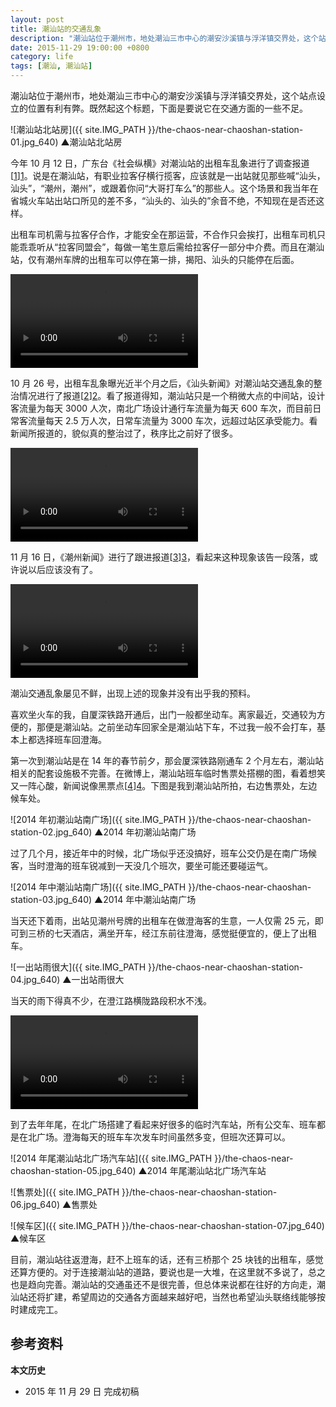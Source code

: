 ```yaml
---
layout: post
title: 潮汕站的交通乱象
description: "潮汕站位于潮州市，地处潮汕三市中心的潮安沙溪镇与浮洋镇交界处，这个站点设立的位置有利有弊。既然起这个标题，下面是要说它在交通方面的一些不足。"
date: 2015-11-29 19:00:00 +0800
category: life
tags: [潮汕, 潮汕站]
---
```


潮汕站位于潮州市，地处潮汕三市中心的潮安沙溪镇与浮洋镇交界处，这个站点设立的位置有利有弊。既然起这个标题，下面是要说它在交通方面的一些不足。

![潮汕站北站房]({{ site.IMG_PATH }}/the-chaos-near-chaoshan-station-01.jpg_640)
&#9650;潮汕站北站房

今年 10 月 12 日，广东台《社会纵横》对潮汕站的出租车乱象进行了调查报道[[1]][1]。说是在潮汕站，有职业拉客仔横行揽客，应该就是一出站就见那些喊“汕头，汕头”，“潮州，潮州”，或跟着你问“大哥打车么”的那些人。这个场景和我当年在省城火车站出站口所见的差不多，“汕头的、汕头的”余音不绝，不知现在是否还这样。

出租车司机需与拉客仔合作，才能安全在那运营，不合作只会挨打，出租车司机只能乖乖听从“拉客同盟会”，每做一笔生意后需给拉客仔一部分中介费。而且在潮汕站，仅有潮州车牌的出租车可以停在第一排，揭阳、汕头的只能停在后面。

<video class="video" controls>
  <source src="{{ site.IMG_PATH }}/the-chaos-near-chaoshan-station-01.mp4" type="video/mp4" />
  <source src="{{ site.IMG_PATH }}/the-chaos-near-chaoshan-station-01.webm" type="video/webm" />
  <embed src="{{ site.IMG_PATH }}/flvplayer.swf" allowFullScreen="true" FlashVars="vcastr_file={{ site.IMG_PATH }}/the-chaos-near-chaoshan-station-01.flv&IsAutoPlay=0&IsContinue=1" quality="high" pluginspage="http://www.macromedia.com/go/getflashplayer" type="application/x-shockwave-flash" width="640" height="480"></embed>  
</video>

10 月 26 号，出租车乱象曝光近半个月之后，《汕头新闻》对潮汕站交通乱象的整治情况进行了报道[[2]][2]。看了报道得知，潮汕站只是一个稍微大点的中间站，设计客流量为每天 3000 人次，南北广场设计通行车流量为每天 600 车次，而目前日常客流量每天 2.5 万人次，日常车流量为 3000 车次，远超过站区承受能力。看新闻所报道的，貌似真的整治过了，秩序比之前好了很多。

<video class="video" controls>
  <source src="{{ site.IMG_PATH }}/the-chaos-near-chaoshan-station-02.mp4" type="video/mp4" />
  <source src="{{ site.IMG_PATH }}/the-chaos-near-chaoshan-station-02.webm" type="video/webm" />
  <embed src="{{ site.IMG_PATH }}/flvplayer.swf" allowFullScreen="true" FlashVars="vcastr_file={{ site.IMG_PATH }}/the-chaos-near-chaoshan-station-02.flv&IsAutoPlay=0&IsContinue=1" quality="high" pluginspage="http://www.macromedia.com/go/getflashplayer" type="application/x-shockwave-flash" width="640" height="480"></embed>  
</video>

11 月 16 日，《潮州新闻》进行了跟进报道[[3]][3]，看起来这种现象该告一段落，或许说以后应该没有了。

<video class="video" controls>
  <source src="{{ site.IMG_PATH }}/the-chaos-near-chaoshan-station-03.mp4" type="video/mp4" />
  <source src="{{ site.IMG_PATH }}/the-chaos-near-chaoshan-station-03.webm" type="video/webm" />
  <embed src="{{ site.IMG_PATH }}/flvplayer.swf" allowFullScreen="true" FlashVars="vcastr_file={{ site.IMG_PATH }}/the-chaos-near-chaoshan-station-03.flv&IsAutoPlay=0&IsContinue=1" quality="high" pluginspage="http://www.macromedia.com/go/getflashplayer" type="application/x-shockwave-flash" width="640" height="480"></embed>  
</video>

潮汕交通乱象屡见不鲜，出现上述的现象并没有出乎我的预料。

喜欢坐火车的我，自厦深铁路开通后，出门一般都坐动车。离家最近，交通较为方便的，那便是潮汕站。之前坐动车回家全是潮汕站下车，不过我一般不会打车，基本上都选择班车回澄海。

第一次到潮汕站是在 14 年的春节前夕，那会厦深铁路刚通车 2 个月左右，潮汕站相关的配套设施极不完善。在微博上，潮汕站班车临时售票处搭棚的图，看着想笑又一阵心酸，新闻说像黑票点[[4]][4]。下图是我到潮汕站所拍，右边售票处，左边候车处。

![2014 年初潮汕站南广场]({{ site.IMG_PATH }}/the-chaos-near-chaoshan-station-02.jpg_640)
&#9650;2014 年初潮汕站南广场

过了几个月，接近年中的时候，北广场似乎还没搞好，班车公交仍是在南广场候客，当时澄海的班车锐减到一天没几个班次，要坐可能还要碰运气。

![2014 年中潮汕站南广场]({{ site.IMG_PATH }}/the-chaos-near-chaoshan-station-03.jpg_640)
&#9650;2014 年中潮汕站南广场

当天还下着雨，出站见潮州号牌的出租车在做澄海客的生意，一人仅需 25 元，即可到三桥的七天酒店，满坐开车，经江东前往澄海，感觉挺便宜的，便上了出租车。

![一出站雨很大]({{ site.IMG_PATH }}/the-chaos-near-chaoshan-station-04.jpg_640)
&#9650;一出站雨很大

当天的雨下得真不少，在澄江路横陇路段积水不浅。

<video class="video" controls>
  <source src="{{ site.IMG_PATH }}/the-chaos-near-chaoshan-station-04.mp4" type="video/mp4" />
  <source src="{{ site.IMG_PATH }}/the-chaos-near-chaoshan-station-04.webm" type="video/webm" />
  <embed src="{{ site.IMG_PATH }}/flvplayer.swf" allowFullScreen="true" FlashVars="vcastr_file={{ site.IMG_PATH }}/the-chaos-near-chaoshan-station-04.flv&IsAutoPlay=0&IsContinue=1" quality="high" pluginspage="http://www.macromedia.com/go/getflashplayer" type="application/x-shockwave-flash" width="640" height="480"></embed>  
</video>

到了去年年尾，在北广场搭建了看起来好很多的临时汽车站，所有公交车、班车都是在北广场。澄海每天的班车车次发车时间虽然多变，但班次还算可以。

![2014 年尾潮汕站北广场汽车站]({{ site.IMG_PATH }}/the-chaos-near-chaoshan-station-05.jpg_640)
&#9650;2014 年尾潮汕站北广场汽车站

![售票处]({{ site.IMG_PATH }}/the-chaos-near-chaoshan-station-06.jpg_640)
&#9650;售票处

![候车区]({{ site.IMG_PATH }}/the-chaos-near-chaoshan-station-07.jpg_640)
&#9650;候车区

目前，潮汕站往返澄海，赶不上班车的话，还有三桥那个 25 块钱的出租车，感觉还算方便的。对于连接潮汕站的道路，要说也是一大堆，在这里就不多说了，总之也是趋向完善。潮汕站的交通虽还不是很完善，但总体来说都在往好的方向走，潮汕站还将扩建，希望周边的交通各方面越来越好吧，当然也希望汕头联络线能够按时建成完工。

## 参考资料

[1]: http://v.gdtv.cn/html/ItemId51/2015-10-12/301722.html "20151012《社会纵横》：潮汕高铁站出租车乱象调查"
[2]: http://www.strtv.cn/t/c/2015-10-26/1445864909150.shtml "整治厦深铁路潮汕站周边营运秩序 2015-10-26 - 汕头新闻"
[3]: http://www.czbtv.com/czxw/t20151117_112109.htm "厦深高铁潮汕站区：落实整治 秩序改观"
[4]: http://dahuawang.com/gundong/showfirst1.asp?Page=&CNo=1101&ID=78019 "潮汕站汕头快线售票点像“黑票点”_汕头新闻_大华网"

**本文历史**

* 2015 年 11 月 29 日 完成初稿
